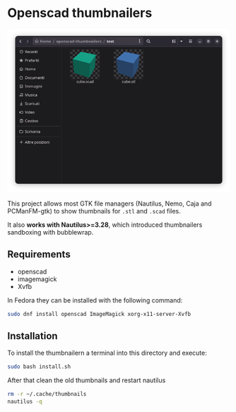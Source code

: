 # Openscad thumbnailers

![](screenshot.png)

This project allows most GTK file managers (Nautilus, Nemo, Caja and PCManFM-gtk) to show thumbnails for `.stl` and `.scad` files.

It also **works with Nautilus>=3.28**, which introduced thumbnailers sandboxing with bubblewrap.

## Requirements

 * openscad
 * imagemagick
 * Xvfb
 
 In Fedora they can be installed with the following command:
 
 ```bash
 sudo dnf install openscad ImageMagick xorg-x11-server-Xvfb
 ```

## Installation

To install the thumbnailern a terminal into this directory and execute:

```bash
sudo bash install.sh
```

After that clean the old thumbnails and restart nautilus

```bash
rm -r ~/.cache/thumbnails
nautilus -q
```
